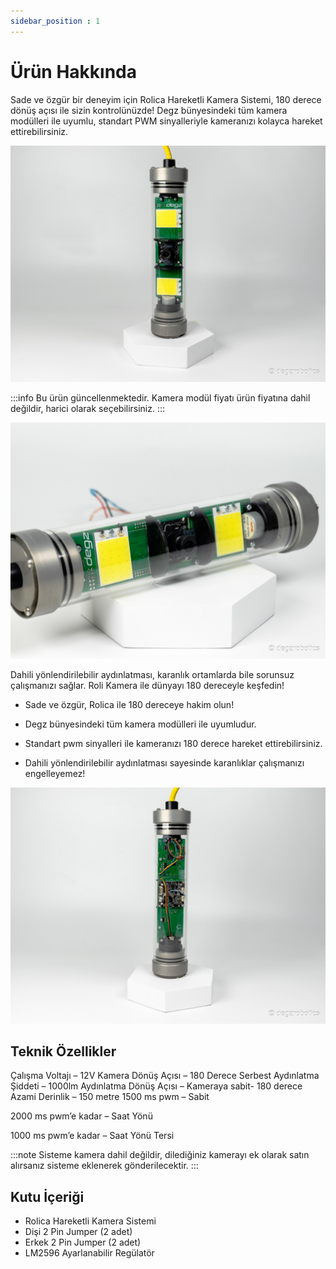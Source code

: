 ```yaml
---
sidebar_position : 1
---
```


# Ürün Hakkında

Sade ve özgür bir deneyim için Rolica Hareketli Kamera Sistemi, 180 derece dönüş açısı ile sizin kontrolünüzde! Degz bünyesindeki tüm kamera modülleri ile uyumlu, standart PWM sinyalleriyle kameranızı kolayca hareket ettirebilirsiniz.

![Rolica Hareket Sistemi](./image/rolica-12.jpg)

:::info
Bu ürün güncellenmektedir. Kamera modül fiyatı ürün fiyatına dahil değildir, harici olarak seçebilirsiniz.
:::

![Rolica Hareket Sistemi](./image/rolica-7.jpg)

 Dahili yönlendirilebilir aydınlatması, karanlık ortamlarda bile sorunsuz çalışmanızı sağlar. Roli Kamera ile dünyayı 180 dereceyle keşfedin!

- Sade ve özgür, Rolica ile 180 dereceye hakim olun!
  
- Degz bünyesindeki tüm kamera modülleri ile uyumludur.
  
- Standart pwm sinyalleri ile kameranızı 180 derece hareket ettirebilirsiniz.
  
- Dahili yönlendirilebilir aydınlatması sayesinde karanlıklar çalışmanızı engelleyemez!

![Rolica Hareket Sistemi](./image/rolica-14.jpg)

## Teknik Özellikler

Çalışma Voltajı – 12V
Kamera Dönüş Açısı – 180 Derece Serbest
Aydınlatma Şiddeti – 1000lm
Aydınlatma Dönüş Açısı – Kameraya sabit- 180 derece
Azami Derinlik – 150 metre
1500 ms pwm – Sabit

2000 ms pwm’e kadar – Saat Yönü

1000 ms pwm’e kadar – Saat Yönü Tersi

:::note
Sisteme kamera dahil değildir, dilediğiniz kamerayı ek olarak satın alırsanız sisteme eklenerek gönderilecektir.
:::

## Kutu İçeriği

- Rolica Hareketli Kamera Sistemi
- Dişi 2 Pin Jumper (2 adet)
- Erkek 2 Pin Jumper (2 adet)
- LM2596 Ayarlanabilir Regülatör

